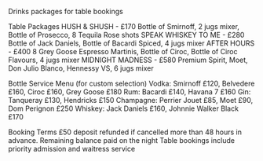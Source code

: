 Drinks packages for table bookings

Table Packages
HUSH & SHUSH - £170
Bottle of Smirnoff, 2 jugs mixer, Bottle of Prosecco, 8 Tequila Rose shots
SPEAK WHISKEY TO ME - £280
Bottle of Jack Daniels, Bottle of Bacardi Spiced, 4 jugs mixer
AFTER HOURS - £400
8 Grey Goose Espresso Martinis, Bottle of Ciroc, Bottle of Ciroc Flavours, 4 jugs mixer
MIDNIGHT MADNESS - £580
Premium Spirit, Moet, Don Julio Blanco, Hennessy VS, 6 jugs mixer

Bottle Service Menu (for custom selection)
Vodka: Smirnoff £120, Belvedere £160, Ciroc £160, Grey Goose £180
Rum: Bacardi £140, Havana 7 £160
Gin: Tanqueray £130, Hendricks £150
Champagne: Perrier Jouet £85, Moet £90, Dom Perignon £250
Whiskey: Jack Daniels £160, Johnnie Walker Black £170

Booking Terms
£50 deposit refunded if cancelled more than 48 hours in advance. 
Remaining balance paid on the night
Table bookings include priority admission and waitress service
